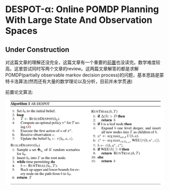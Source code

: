# DESPOT-α: Online POMDP Planning With Large State And Observation Spaces

## Under Construction

对这篇文章的理解还没完全，这篇文章有一个重要的[前置](https://papers.nips.cc/paper/5189-despot-online-pomdp-planning-with-regularization.pdf)也没读完。数学难度较高。这里尝试同时写两个文章的review。这两篇文章解答的都是求解POMDP(partially observable markov decision process)的问题，基本思路是蒙特卡洛算法(然而还有大量的数学理论以及分析，目前并未学贯通)

前置论文算法:

![image](res/AR-DESPOT.png)



